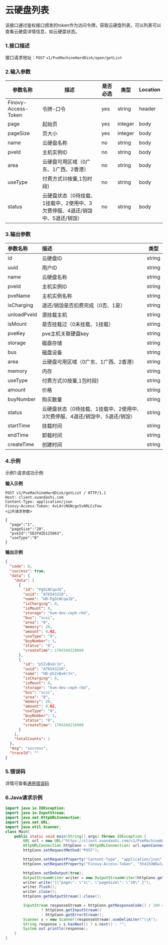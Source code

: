 # 云硬盘列表
该接口通过鉴权接口颁发的token作为访问令牌，获取云硬盘列表，可以列表可以查看云硬盘详情信息，如云硬盘状态。

### 1.接口描述 
接口请求地址：`POST`   `v1/PveMachineHardDisk/open/getList`

### 2.输入参数

| 参数名称              | 描述                                         | 是否必选 | 类型     | Location |
|-------------------|--------------------------------------------|------|--------|----------|
| Finovy-Access-Token | 令牌-口令                                      | yes  | string | header   |
| page                | 起始页                                        | yes  | integer | body     |
| pageSize            | 页大小                                        | yes  | integer | body    |
| name            | 云硬盘名称                                      | no   | string | body    |
| pveId            | 主机实例ID                                     | no  | string | body    |
| area            | 云硬盘可用区域（0广东、1广西、2香港）                       | no  | string | body    |
| useType            | 付费方式(0按量,1包时段)                             | no  | string | body    |
| status            | 云硬盘状态（0待挂载、1挂载中、2使用中、3欠费停服、4退还/销毁中、5退还/销毁） | no  | string | body    |


### 3.输出参数

| 参数名称 | 描述                            | 类型   |
| :------------------ |:------------------------------| ------ |
| id             | 云硬盘ID                         | string |
| uuid                | 用户ID                          | string |
| name     | 云硬盘名称                         | string |
| pveId  | 主机实例ID                        | string |
| pveName  | 主机实例名称                        | string |
| isCharging  | 退还/销毁是否扣费完成（0否、1是）            | string |
| unloadPveId  | 源挂载主机                         | string |
| isMount  | 是否挂载过（0未挂载、1挂载）               | string |
| pveKey  | pve主机关联硬盘key                  | string |
| storage  | 磁盘存储                          | string |
| bus  | 磁盘设备                          | string |
| area  | 云硬盘可用区域（0广东、1广西、2香港）          | string |
| memory  | 内存                            | string |
| useType  | 付费方式(0按量,1包时段)                | string |
| amount  | 价格                            | string |
| buyNumber  | 购买数量                          | string |
| status  | 云硬盘状态（0待挂载、1挂载中、2使用中、3欠费停服、4退还/销毁中、5退还/销毁） | string |
| startTime  | 挂载时间                          | string |
| endTime  | 卸载时间                          | string |
| createTime  | 创建时间                          | string |



### 4.示例
示例1:请求成功示例

**输入示例**
```text
POST v1/PveMachineHardDisk/getList / HTTP/1.1
Host: client.xuandashi.com
Content-Type: application/json
Finovy-Access-Token: 4vL4rcNGNcgx5v0RLCcFew
<公共请求参数>

{
  "page":"1",
  "pageSize":"20",
  "pveId":"SDJFHZb125863",
  "useType":"0"
}

```

**输出示例**

```json
{
  "code": 0,
  "success": true,
  "data": {
    "data": [
      {
        "id": "PgOiNCqaJQ",
        "uuid": "A76543210",
        "name": "HD-PgOiNCqaJQ",
        "isCharging": 0,
        "isMount": 0,
        "storage": "kvm-dev-ceph-rbd",
        "bus": "scsi",
        "area": "0",
        "memory": 20,
        "amount": 0.02,
        "useType": "0",
        "buyNumber": 1,
        "status": "0",
        "createTime": 1704349228000
      },
      {
        "id": "p5ZvBx6rJn",
        "uuid": "A76543210",
        "name": "HD-p5ZvBx6rJn",
        "isCharging": 0,
        "isMount": 0,
        "storage": "kvm-dev-ceph-rbd",
        "bus": "scsi",
        "area": "0",
        "memory": 20,
        "amount": 0.02,
        "useType": "0",
        "buyNumber": 1,
        "status": "0",
        "createTime": 1704349216000
      }
    ],
    "totalCounts": 2
  },
  "msg": "success",
  "traceId": ""
}
```

### 5.错误码
详情可查看[通用错误码](https://finovy-open-api.readthedocs.io/zh_CN/latest/api/common/3.%E9%80%9A%E7%94%A8%E9%94%99%E8%AF%AF%E7%A0%81.html#id3)


### 6.Java请求示例
```java
import java.io.IOException;
import java.io.InputStream;
import java.net.HttpURLConnection;
import java.net.URL;
import java.util.Scanner;
class Main{
    public static void main(String[] args) throws IOException {
        URL url = new URL("https://client.xuandashi.com/v1/PveMachineHardDisk/open/getList");
        HttpURLConnection httpConn = (HttpURLConnection) url.openConnection();
        httpConn.setRequestMethod("POST");

        httpConn.setRequestProperty("Content-Type", "application/json");
        httpConn.setRequestProperty("Finovy-Access-Token", "3V41hUWEwlwKH44m7SpJOs");

        httpConn.setDoOutput(true);
        OutputStreamWriter writer = new OutputStreamWriter(httpConn.getOutputStream());
        writer.write("{\"page\": \"1\", \"pageSize\": \"20\" }");
        writer.flush();
        writer.close();
        httpConn.getOutputStream().close();

        InputStream responseStream = httpConn.getResponseCode() / 100 == 2
                ? httpConn.getInputStream()
                : httpConn.getErrorStream();
        Scanner s = new Scanner(responseStream).useDelimiter("\\A");
        String response = s.hasNext() ? s.next() : "";
        System.out.println(response);
    }
}
```